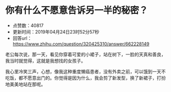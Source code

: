 # 你有什么不愿意告诉另一半的秘密？
- 点赞数：40817
- 更新时间：2019年04月24日23时52分57秒
- 回答url：https://www.zhihu.com/question/320425310/answer/662228149
<body>
 <p data-pid="88IG7x2N">老公每次说，那一天，看见你穿着可爱的小裙子，站在树下，一脸的天真和善良，我当时就觉得，这就是我想找的女孩子。</p>
 <p data-pid="LLK4e2JS">我心里冷笑三声，心想，像我这种重度懒癌患者，没有外卖之前，可以饿到一天不吃饭，都不愿意出门的。你觉得是因为什么，我会剪了新发型，换了新裙子，打扮地美美地站在那呢。</p>
 <p></p>
 <p></p>
</body>